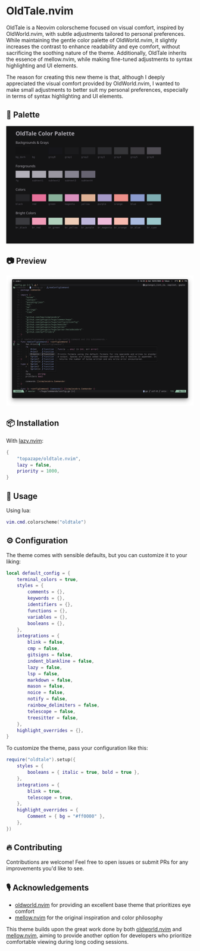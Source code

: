 # OldTale.nvim

OldTale is a Neovim colorscheme focused on visual comfort, inspired by OldWorld.nvim, with subtle adjustments tailored to personal preferences. While maintaining the gentle color palette of OldWorld.nvim, it slightly increases the contrast to enhance readability and eye comfort, without sacrificing the soothing nature of the theme. Additionally, OldTale inherits the essence of mellow.nvim, while making fine-tuned adjustments to syntax highlighting and UI elements.

The reason for creating this new theme is that, although I deeply appreciated the visual comfort provided by OldWorld.nvim, I wanted to make small adjustments to better suit my personal preferences, especially in terms of syntax highlighting and UI elements.

## 🎨 Palette

<img src="./assets/palette.svg" alt="OldTale color palette">

## 📷 Preview

<img src="./assets/screenshot.png" alt="screenshot">

## 📦 Installation

With [lazy.nvim](https://github.com/folke/lazy.nvim):

```lua
{
    "topazape/oldtale.nvim",
    lazy = false,
    priority = 1000,
}
```

## 🚀 Usage

Using lua:

```lua
vim.cmd.colorscheme("oldtale")
```

## ⚙️ Configuration

The theme comes with sensible defaults, but you can customize it to your liking:

```lua
local default_config = {
	terminal_colors = true,
	styles = {
		comments = {},
		keywords = {},
		identifiers = {},
		functions = {},
		variables = {},
		booleans = {},
	},
	integrations = {
		blink = false,
		cmp = false,
		gitsigns = false,
		indent_blankline = false,
		lazy = false,
		lsp = false,
		markdown = false,
		mason = false,
		noice = false,
		notify = false,
		rainbow_delimiters = false,
		telescope = false,
		treesitter = false,
	},
	highlight_overrides = {},
}

```

To customize the theme, pass your configuration like this:

```lua
require("oldtale").setup({
	styles = {
		booleans = { italic = true, bold = true },
	},
	integrations = {
		blink = true,
		telescope = true,
	},
	highlight_overrides = {
		Comment = { bg = "#ff0000" },
	},
})
```

## 🔥 Contributing

Contributions are welcome! Feel free to open issues or submit PRs for any improvements you'd like to see.

## 🎙️ Acknowledgements

- [oldworld.nvim](https://github.com/dgox16/oldworld.nvim) for providing an excellent base theme that prioritizes eye comfort
- [mellow.nvim](https://github.com/mellow-theme/mellow.nvim) for the original inspiration and color philosophy

This theme builds upon the great work done by both [oldworld.nvim](https://github.com/dgox16/oldworld.nvim) and [mellow.nvim](https://github.com/mellow-theme/mellow.nvim), aiming to provide another option for developers who prioritize comfortable viewing during long coding sessions.
